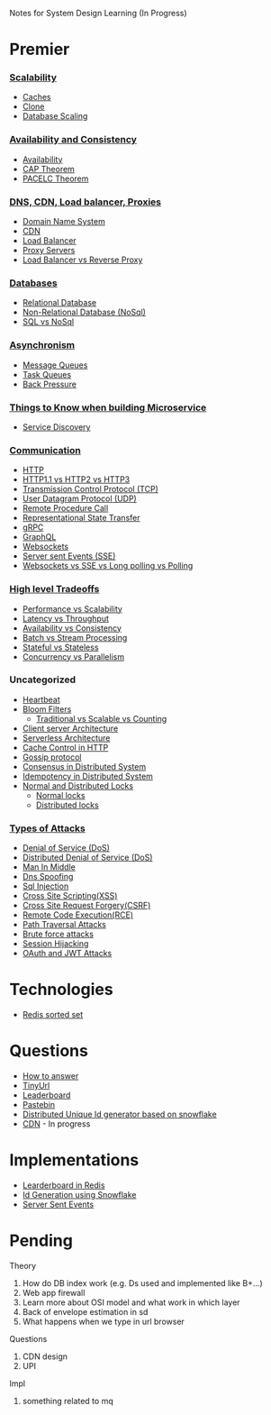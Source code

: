 Notes for System Design Learning (In Progress)

# Premier

### [Scalability](premier/Scalability.md)

- [Caches](premier/Scalability-files/Caches.md)
- [Clone](premier/Scalability-files/Clone.md)
- [Database Scaling](premier/Scalability-files/Database-Scaling.md)

### [Availability and Consistency](premier/Availability-Consistency.md)

- [Availability](premier/Availability-Consistency.md#availability)
- [CAP Theorem](premier/Availability-Consistency.md#cap-theorem)
- [PACELC Theorem](premier/Availability-Consistency.md#pacelc-theorem)

### [DNS, CDN, Load balancer, Proxies](premier/DNS-CDN-Load_balancer-Proxies.md)

- [Domain Name System](premier/DNS-CDN-Load_balancer-Proxies.md#domain-name-system)
- [CDN](premier/DNS-CDN-Load_balancer-Proxies.md#cdn)
- [Load Balancer](premier/DNS-CDN-Load_balancer-Proxies.md#load-balancer)
- [Proxy Servers](premier/DNS-CDN-Load_balancer-Proxies.md#proxy-servers)
- [Load Balancer vs Reverse Proxy](premier/DNS-CDN-Load_balancer-Proxies.md#load-balancer-vs-reverse-proxy)

### [Databases](premier/Databases.md)

- [Relational Database](premier/Databases.md#relational-database)
- [Non-Relational Database (NoSql)](premier/Databases.md#non-relational-database-nosql)
- [SQL vs NoSql](premier/Databases.md#sql-vs-nosql)

### [Asynchronism](premier/Asynchronism.md)

- [Message Queues](premier/Scalability-files/Message-Queue.md)
- [Task Queues](premier/Scalability-files/Task-Queue.md)
- [Back Pressure](premier/Asynchronism.md#back-pressure)

### [Things to Know when building Microservice](premier/Things-to-Know-when-building-Microservice.md)

- [Service Discovery](premier/Things-to-Know-when-building-Microservice.md#service-discovery)

### [Communication](premier/Communication.md)

- [HTTP](premier/Communication.md#http)
- [HTTP1.1 vs HTTP2 vs HTTP3](premier/Communication.md#http11-vs-http2-vs-http3)
- [Transmission Control Protocol (TCP)](premier/Communication.md#transmission-control-protocol-tcp)
- [User Datagram Protocol (UDP)](premier/Communication.md#user-datagram-protocol-udp)
- [Remote Procedure Call](premier/Communication.md#remote-procedure-call-rpc)
- [Representational State Transfer](premier/Communication.md#representational-state-transfer-rest)
- [gRPC](premier/Communication.md#google-remote-procedure-callgrpc)
- [GraphQL](premier/Communication.md#graphql)
- [Websockets](premier/Communication.md#websockets)
- [Server sent Events (SSE)](premier/Communication.md#server-sent-events-sse)
- [Websockets vs SSE vs Long polling vs Polling](premier/Communication.md#websocket-vs-sse-vs-long-polling-vs-polling)

### [High level Tradeoffs](premier/High-level-tradeoffs.md)

- [Performance vs Scalability](premier/High-level-tradeoffs.md#performance-vs-scalability)
- [Latency vs Throughput](premier/High-level-tradeoffs.md#latency-vs-throughput)
- [Availability vs Consistency](premier/High-level-tradeoffs.md#availability-vs-consistency---see-in-page-availability-and-consistency)
- [Batch vs Stream Processing](premier/High-level-tradeoffs.md#batch-vs-stream-processing)
- [Stateful vs Stateless](premier/High-level-tradeoffs.md#stateful-vs-stateless-design)
- [Concurrency vs Parallelism](premier/High-level-tradeoffs.md#concurrency-vs-parallelism)

### Uncategorized

- [Heartbeat](premier/Uncategorized/Heartbeat.md)
- [Bloom Filters](premier/Uncategorized/Bloom-filters.md)
  - [Traditional vs Scalable vs Counting](/premier/Uncategorized/Bloom-filters.md#traditional-vs-counting-vs-scalable-bloom-filter)
- [Client server Architecture](premier/Uncategorized/client-server-architecture.md)
- [Serverless Architecture](premier/Uncategorized/serverless-arch.md)
- [Cache Control in HTTP](premier/Uncategorized/browser-cache-control.md)
- [Gossip protocol](premier/Uncategorized/gossip-protocol.md)
- [Consensus in Distributed System](premier/Uncategorized/consensus-in-ds.md)
- [Idempotency in Distributed System](premier/Uncategorized/Idempotency.md)
- [Normal and Distributed Locks](premier/Uncategorized/distributed-locks.md)
  - [Normal locks](premier/Uncategorized/distributed-locks.md#normal-locking-single-node-locking)
  - [Distributed locks](premier/Uncategorized/distributed-locks.md#distributed-locking-multi-node-locking)

### [Types of Attacks](premier/attacks.md)

- [Denial of Service (DoS)](premier/attacks.md#denial-of-a-service-dos)
- [Distributed Denial of Service (DoS)](premier/attacks.md#distributed-denial-of-a-service-ddos)
- [Man In Middle](premier/attacks.md#main-in-the-middle-mitm)
- [Dns Spoofing](premier/attacks.md#dns-spoofing)
- [Sql Injection](premier/attacks.md#sql-injection)
- [Cross Site Scripting(XSS)](premier/attacks.md#cross-site-scripting-xss)
- [Cross Site Request Forgery(CSRF)](premier/attacks.md#cross-site-request-forgery-csrf)
- [Remote Code Execution(RCE)](premier/attacks.md#remote-code-execution)
- [Path Traversal Attacks](premier/attacks.md#path-traversal-attack)
- [Brute force attacks](premier/attacks.md#brute-force-attack)
- [Session Hijacking](premier/attacks.md#session-hijacking)
- [OAuth and JWT Attacks](premier/attacks.md#oauth-and-jwt-attacks)

# Technologies

- [Redis sorted set](Technologies/redis-sorted-set.md)

# Questions

- [How to answer](Questions/steps-to-answer-sd.md)
- [TinyUrl](Questions/TinyUrl.md)
- [Leaderboard](Questions/leader-board.md)
- [Pastebin](Questions/pastebin.md)
- [Distributed Unique Id generator based on snowflake](Questions/snowflake.md)
- [CDN](Questions/cdn.md) - In progress

# Implementations

- [Learderboard in Redis](https://github.com/Ayush-k-Shukla/leaderboard-redis)
- [Id Generation using Snowflake](https://github.com/Ayush-k-Shukla/small-dev-projects/tree/main/3.%20snowflake-id)
- [Server Sent Events](https://github.com/Ayush-k-Shukla/small-dev-projects/tree/main/5.%20server-sent-events)

# Pending

Theory

1. How do DB index work (e.g. Ds used and implemented like B+...)
2. Web app firewall
3. Learn more about OSI model and what work in which layer
4. Back of envelope estimation in sd
5. What happens when we type in url browser

Questions

1. CDN design
2. UPI

Impl

1. something related to mq
